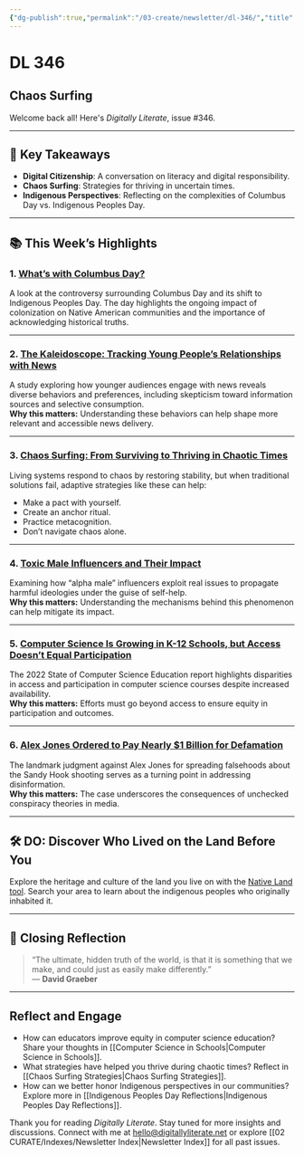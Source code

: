```yaml
---
{"dg-publish":true,"permalink":"/03-create/newsletter/dl-346/","title":"Chaos Surfing","tags":["computer-science","culture"]}
---
```



# DL 346

## Chaos Surfing

Welcome back all! Here's _Digitally Literate_, issue #346.

---

## 🔖 Key Takeaways

- **Digital Citizenship**: A conversation on literacy and digital responsibility.  
- **Chaos Surfing**: Strategies for thriving in uncertain times.  
- **Indigenous Perspectives**: Reflecting on the complexities of Columbus Day vs. Indigenous Peoples Day.  

---

## 📚 This Week’s Highlights

### 1. **[What’s with Columbus Day?](https://www.youtube.com/watch?v=0LyJrwHzx70)**  
A look at the controversy surrounding Columbus Day and its shift to Indigenous Peoples Day. The day highlights the ongoing impact of colonization on Native American communities and the importance of acknowledging historical truths.

---

### 2. **[The Kaleidoscope: Tracking Young People’s Relationships with News](https://reutersinstitute.politics.ox.ac.uk/news/kaleidoscope-tracking-young-peoples-relationships-news)**  
A study exploring how younger audiences engage with news reveals diverse behaviors and preferences, including skepticism toward information sources and selective consumption.  
**Why this matters:** Understanding these behaviors can help shape more relevant and accessible news delivery.

---

### 3. **[Chaos Surfing: From Surviving to Thriving in Chaotic Times](https://nesslabs.com/chaos-surfing)**  
Living systems respond to chaos by restoring stability, but when traditional solutions fail, adaptive strategies like these can help:  

- Make a pact with yourself.  
- Create an anchor ritual.  
- Practice metacognition.  
- Don’t navigate chaos alone.  

---

### 4. **[Toxic Male Influencers and Their Impact](https://www.buzzfeednews.com/article/adeonibada/andrew-tate-fresh-fit-podcast-kevin-samuels-toxic-male)**  
Examining how “alpha male” influencers exploit real issues to propagate harmful ideologies under the guise of self-help.  
**Why this matters:** Understanding the mechanisms behind this phenomenon can help mitigate its impact.

---

### 5. **[Computer Science Is Growing in K-12 Schools, but Access Doesn’t Equal Participation](https://www.edsurge.com/news/2022-09-26-computer-science-is-growing-in-k-12-schools-but-access-doesn-t-equal-participation)**  
The 2022 State of Computer Science Education report highlights disparities in access and participation in computer science courses despite increased availability.  
**Why this matters:** Efforts must go beyond access to ensure equity in participation and outcomes.

---

### 6. **[Alex Jones Ordered to Pay Nearly $1 Billion for Defamation](https://www.theatlantic.com/ideas/archive/2022/08/alex-jones-sandy-hook-defamation-trial/671045/)**  
The landmark judgment against Alex Jones for spreading falsehoods about the Sandy Hook shooting serves as a turning point in addressing disinformation.  
**Why this matters:** The case underscores the consequences of unchecked conspiracy theories in media.

---

## 🛠️ DO: Discover Who Lived on the Land Before You

Explore the heritage and culture of the land you live on with the [Native Land tool](https://native-land.ca/). Search your area to learn about the indigenous peoples who originally inhabited it.  

---

## 🌟 Closing Reflection

> “The ultimate, hidden truth of the world, is that it is something that we make, and could just as easily make differently.”  
> — **David Graeber**

---

## Reflect and Engage

- How can educators improve equity in computer science education? Share your thoughts in [[Computer Science in Schools\|Computer Science in Schools]].  
- What strategies have helped you thrive during chaotic times? Reflect in [[Chaos Surfing Strategies\|Chaos Surfing Strategies]].  
- How can we better honor Indigenous perspectives in our communities? Explore more in [[Indigenous Peoples Day Reflections\|Indigenous Peoples Day Reflections]].  

Thank you for reading _Digitally Literate_. Stay tuned for more insights and discussions. Connect with me at [hello@digitallyliterate.net](mailto:hello@digitallyliterate.net) or explore [[02 CURATE/Indexes/Newsletter Index\|Newsletter Index]] for all past issues.
